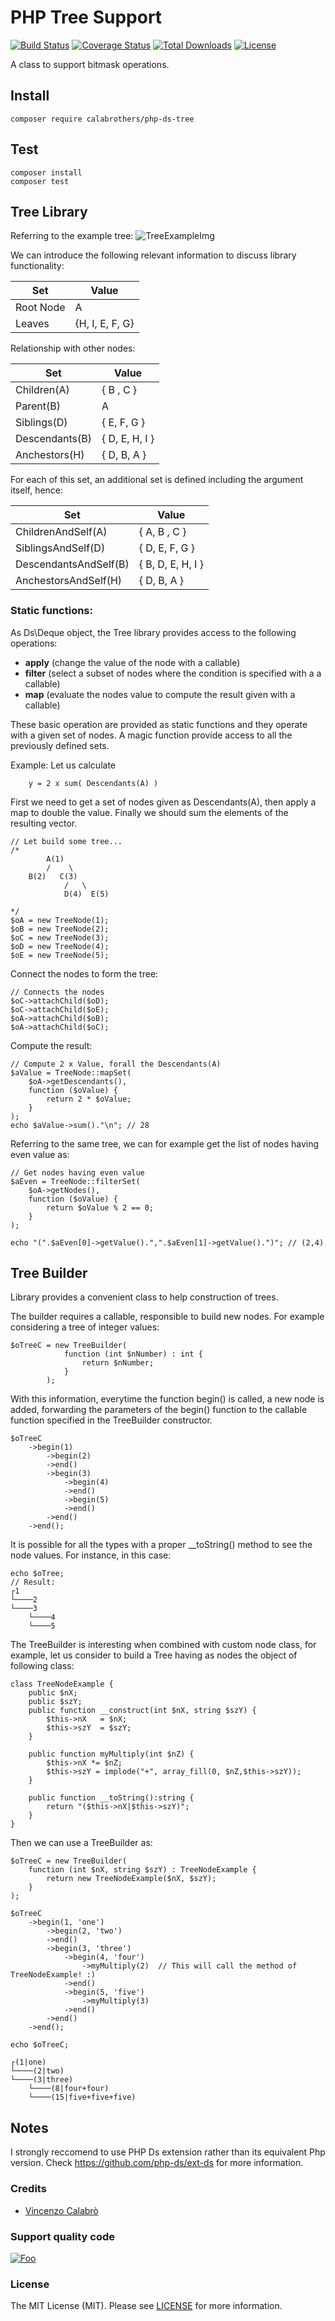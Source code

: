 <link rel="stylesheet" href="https://maxcdn.bootstrapcdn.com/bootstrap/3.4.1/css/bootstrap.min.css">

# PHP Tree Support


[![Build Status](https://travis-ci.org/calabrothers/php-ds-tree.svg?branch=master)](https://travis-ci.org/calabrothers/php-ds-tree.svg?branch=master) [![Coverage Status](https://coveralls.io/repos/github/calabrothers/php-ds-tree/badge.svg?branch=master)](https://coveralls.io/github/calabrothers/php-ds-tree?branch=master) [![Total Downloads](https://poser.pugx.org/calabrothers/php-ds-tree/downloads)](https://packagist.org/packages/calabrothers/php-ds-tree) [![License](https://poser.pugx.org/calabrothers/php-ds-tree/license)](https://packagist.org/packages/calabrothers/php-ds-tree) 

A class to support bitmask operations.
## Install
    composer require calabrothers/php-ds-tree

## Test
    composer install
    composer test

## Tree Library
Referring to the example tree:
![TreeExampleImg](docs/imgs/tree.svg)

We can introduce the following relevant information to discuss library functionality:

<div class="container">
<table class="table">
<thead>
<tr>
<th>Set</th>
<th>Value</th>
</tr>
</thead>
<tbody>
<tr><td>Root Node</td><td>A</td></tr>
<tr><td>Leaves</td><td>{H, I, E, F, G}</td></tr>
</tbody>
</table>
</div>

Relationship with other nodes:

<div class="container">
<table class="table">
<thead>
<tr>
<th>Set</th>
<th>Value</th>
</tr>
</thead>
<tbody>
<tr><td>Children(A)</td><td>{ B , C }</td></tr>
<tr><td>Parent(B)</td><td>A</td></tr>
<tr><td>Siblings(D)</td><td>{ E, F, G }</td></tr>
<tr><td>Descendants(B)</td><td>{ D, E, H, I }</td></tr>
<tr><td>Anchestors(H)</td><td>{ D, B, A }</td></tr>
</tbody>
</table>
</div>

For each of this set, an additional set is defined including the argument itself, hence:

<div class="container">
<table class="table">
<thead>
<tr>
<th>Set</th>
<th>Value</th>
</tr>
</thead>
<tbody>
<tr><td>ChildrenAndSelf(A)</td><td>{ A, B , C }</td></tr>
<tr><td>SiblingsAndSelf(D)</td><td>{ D, E, F, G }</td></tr>
<tr><td>DescendantsAndSelf(B)</td><td>{ B, D, E, H, I }</td></tr>
<tr><td>AnchestorsAndSelf(H)</td><td>{ D, B, A }</td></tr>
</tbody>
</table>
</div>


### Static functions:
As Ds\Deque object, the Tree library provides access to the following operations:

- **apply** (change the value of the node with a callable)
- **filter** (select a subset of nodes where the condition is specified with a a callable)
- **map** (evaluate the nodes value to compute the result given with a callable)

These basic operation are provided as static functions and they operate with a given set of nodes. A magic function provide access to all the previously defined sets.

Example: Let us calculate 

        y = 2 x sum( Descendants(A) )

First we need to get a set of nodes given as Descendants(A), then apply a map to double the value. Finally we should sum the elements of the resulting vector.

    // Let build some tree...
    /*
            A(1)
            /    \    
        B(2)   C(3)
                /   \
                D(4)  E(5)  

    */
    $oA = new TreeNode(1);
    $oB = new TreeNode(2);
    $oC = new TreeNode(3);
    $oD = new TreeNode(4);
    $oE = new TreeNode(5);

Connect the nodes to form the tree:

    // Connects the nodes
    $oC->attachChild($oD);
    $oC->attachChild($oE);
    $oA->attachChild($oB);
    $oA->attachChild($oC);

Compute the result:

    // Compute 2 x Value, forall the Descendants(A)
    $aValue = TreeNode::mapSet(
        $oA->getDescendants(), 
        function ($oValue) {
            return 2 * $oValue;
        }
    );
    echo $aValue->sum()."\n"; // 28

Referring to the same tree, we can for example get the list of nodes having even value as:

    // Get nodes having even value
    $aEven = TreeNode::filterSet(
        $oA->getNodes(),
        function ($oValue) {
            return $oValue % 2 == 0;
        }
    );

    echo "(".$aEven[0]->getValue().",".$aEven[1]->getValue().")"; // (2,4)


## Tree Builder
Library provides a convenient class to help construction of trees.

The builder requires a callable, responsible to build new nodes. For example considering a tree of integer values:

    $oTreeC = new TreeBuilder(
                function (int $nNumber) : int { 
                    return $nNumber; 
                }
            );

With this information, everytime the function begin() is called, a new node is added, forwarding the parameters of the begin() function to the callable function specified in the TreeBuilder constructor.

    $oTreeC
        ->begin(1)
            ->begin(2)
            ->end()
            ->begin(3)
                ->begin(4)
                ->end()
                ->begin(5)
                ->end()
            ->end()
        ->end();
    

It is possible for all the types with a proper __toString() method to see the node values. For instance, in this case:

    echo $oTree;
    // Result:
    ┌1
    └────2
    └────3
        └────4
        └────5
The TreeBuilder is interesting when combined with custom node class, for example, let us consider to build a Tree having as nodes the object of following class:

    class TreeNodeExample {
        public $nX;
        public $szY;
        public function __construct(int $nX, string $szY) {
            $this->nX   = $nX;
            $this->szY  = $szY;
        }

        public function myMultiply(int $nZ) {
            $this->nX *= $nZ;
            $this->szY = implode("+", array_fill(0, $nZ,$this->szY));
        }

        public function __toString():string {
            return "($this->nX|$this->szY)";
        }
    }

Then we can use a TreeBuilder as:

    $oTreeC = new TreeBuilder(
        function (int $nX, string $szY) : TreeNodeExample { 
            return new TreeNodeExample($nX, $szY); 
        }
    );
        
    $oTreeC
        ->begin(1, 'one')
            ->begin(2, 'two')
            ->end()
            ->begin(3, 'three')
                ->begin(4, 'four')
                    ->myMultiply(2)  // This will call the method of TreeNodeExample! :)
                ->end()
                ->begin(5, 'five')
                    ->myMultiply(3)
                ->end()
            ->end()
        ->end();

    echo $oTreeC;

    ┌(1|one)
    └────(2|two)
    └────(3|three)
        └────(8|four+four)
        └────(15|five+five+five)

## Notes
I strongly reccomend to use PHP Ds extension rather than its equivalent Php version.
Check https://github.com/php-ds/ext-ds for more information.

### Credits
- [Vincenzo Calabrò](www.cybertronics.cloud/vc)

### Support quality code
[![Foo](https://www.paypalobjects.com/en_US/i/btn/btn_donate_LG.gif)](https://paypal.me/muawijhe)

### License

The MIT License (MIT). Please see [LICENSE](LICENSE.md) for more information.
